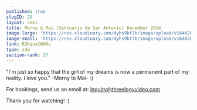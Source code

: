 ```yaml
---
published: true
slugID: 25
layout: reel
title: Morny & Mai (Santuario de San Antonio) December 2014
image-large: 'https://res.cloudinary.com/dyhs9kt7b/image/upload/v1646206148/morny_mai.jpg'
image-small: 'https://res.cloudinary.com/dyhs9kt7b/image/upload/v1646206148/morny_mai.jpg'
link: R3kquxCWW6s
type: sde
section-rank: 37
---
```

"I'm just so happy that the girl of my dreams is now a permanent part of my reality. I love you." -Morny to Mai- :) 

For bookings, send us an email at: inquiry@threelogyvideo.com

Thank you for watching! :)
